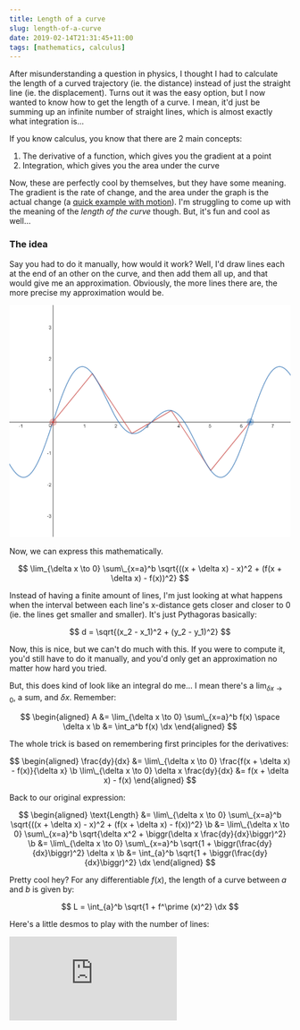 ```yaml
---
title: Length of a curve
slug: length-of-a-curve
date: 2019-02-14T21:31:45+11:00
tags: [mathematics, calculus]
---
```


After misunderstanding a question in physics, I thought I had to calculate the
length of a curved trajectory (ie. the distance) instead of just the straight
line (ie. the displacement). Turns out it was the easy option, but I now wanted
to know how to get the length of a curve. I mean, it'd just be summing up
an infinite number of straight lines, which is almost exactly what integration
is...<!--more-->

If you know calculus, you know that there are 2 main concepts:

1. The derivative of a function, which gives you the gradient at a point
2. Integration, which gives you the area under the curve

Now, these are perfectly cool by themselves, but they have some meaning. The
gradient is the rate of change, and the area under the graph is the actual
change (a [quick example with motion](/post/motion-and-calculus.md)).
I'm struggling to come up with the meaning of the *length of the curve*
though. But, it's fun and cool as well...

### The idea

Say you had to do it manually, how would it work? Well, I'd draw lines each at
the end of an other on the curve, and then add them all up, and that would give
me an approximation. Obviously, the more lines there are, the more precise my
approximation would be.

<p class="center">
<img src="/img/length-curve-approximation.png"
	 alt='length of a curve by drawing lines at various points on the curve and summing them up'>
</p>

Now, we can express this mathematically.

$$
\lim_{\delta x \to 0} \sum\_{x=a}^b \sqrt{((x + \delta x) - x)^2 + (f(x + \delta x) - f(x))^2}
$$

Instead of having a finite amount of lines, I'm just looking at what happens when
the interval between each line's x-distance gets closer and closer to 0 (ie.
the lines get smaller and smaller). It's just Pythagoras basically:

$$
d = \sqrt{(x_2 - x_1)^2 + (y_2 - y_1)^2}
$$

Now, this is nice, but we can't do much with this. If you were to compute it,
you'd still have to do it manually, and you'd only get an approximation no matter
how hard you tried.

But, this does kind of look like an integral do me... I mean there's a
$\lim_{\delta x \to 0}$, a sum, and $\delta x$. Remember:

$$
\begin{aligned}
A &= \lim_{\delta x \to 0} \sum\_{x=a}^b f(x) \space \delta x \b
&= \int_a^b f(x) \dx
\end{aligned}
$$

The whole trick is based on remembering first principles for the derivatives:

$$
\begin{aligned}
\frac{dy}{dx} &= \lim\_{\delta x \to 0} \frac{f(x + \delta x) - f(x)}{\delta x} \b
\lim\_{\delta x \to 0} \delta x \frac{dy}{dx} &= f(x + \delta x) - f(x)
\end{aligned}
$$

Back to our original expression:

$$
\begin{aligned}
\text{Length} &= \lim\_{\delta x \to 0} \sum\_{x=a}^b \sqrt{((x + \delta x) - x)^2 + (f(x + \delta x) - f(x))^2} \b
&= \lim\_{\delta x \to 0} \sum\_{x=a}^b \sqrt{\delta x^2 + \biggr(\delta x \frac{dy}{dx}\biggr)^2} \b
&= \lim\_{\delta x \to 0} \sum\_{x=a}^b \sqrt{1 + \biggr(\frac{dy}{dx}\biggr)^2} \delta x \b
&= \int_{a}^b \sqrt{1 + \biggr(\frac{dy}{dx}\biggr)^2} \dx
\end{aligned}
$$

Pretty cool hey? For any differentiable $f(x)$, the length of a curve between
$a$ and $b$ is given by:

$$
L = \int_{a}^b \sqrt{1 + f^\prime (x)^2} \dx
$$

Here's a little desmos to play with the number of lines:

<iframe src="https://www.desmos.com/calculator/bkqwylwhlk?embed" class='desmos' frameborder=0></iframe>

